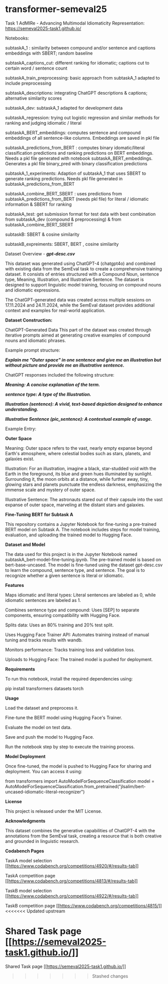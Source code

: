 # transformer-semeval25

Task 1
AdMIRe - Advancing Multimodal Idiomaticity Representation:
https://semeval2025-task1.github.io/


Notebooks:

subtaskA_1 : similarity between compound and/or sentence and captions embeddings with SBERT; random baseline

subtaskA_captions_cut: different ranking for idiomatic; captions cut to certain word / sentence count

subtaskA_train_preprocessing: basic approach from subtaskA_1 adapted to include preprocessing

subtaskA_descriptions: integrating ChatGPT descriptions & captions; alternative similarity scores

subtaskA_dev: subtaskA_1 adapted for development data

subtaskA_regression: trying out logistic regression and similar methods for ranking and judging idiomatic / literal

subtaskA_BERT_embeddings: computes sentence and compound embeddings of all sentence-like columns. Embeddings are saved in pkl file

subtaskA_predictions_from_BERT : computes binary idomatic/literal classification predictions and ranking predictions on BERT embeddings. Needs a pkl file generated with notebook subtaskA_BERT_embeddings. Generates a pkl file binary_pred with binary classification predictions

subtaskA_1_experiments: Adaption of subtaskA_1 that uses SBERT to generate ranking predictions. Needs pkl file generated in subtaskA_predictions_from_BERT 

subtaskA_combine_BERT_SBERT : uses predictions from subtaskA_predictions_from_BERT (needs pkl file) for literal / idiomatic information & SBERT for ranking

subtaskA_test: get submission format for test data with best combination from subtaskA_dev (compound & preprocessing) & from subtaskA_combine_BERT_SBERT

subtaskB: SBERT & cosine similarity

subtaskB_expreiments: SBERT, BERT , cosine similarity 

Dataset Overview - **_gpt-desc.csv_**


This dataset was generated using ChatGPT-4 (chatgpt4o) and combined with existing data from the SemEval task to create a comprehensive training dataset. It consists of entries structured with a Compound Noun, sentence type, Meaning, Illustration, and Illustrative Sentence. The dataset is designed to support linguistic model training, focusing on compound nouns and idiomatic expressions.


The ChatGPT-generated data was created across multiple sessions on 17.11.2024 and 24.11.2024, while the SemEval dataset provides additional context and examples for real-world application.

**Dataset Construction:**

ChatGPT-Generated Data
This part of the dataset was created through iterative prompts aimed at generating creative examples of compound nouns and idiomatic phrases.

Example prompt structure:


_**Explain me "Outer space" in one sentence and give me an illustration but without picture and provide me an illustrative sentence.**_


ChatGPT responses included the following structure:


_**Meaning: A concise explanation of the term.**_


_**sentence type: A type of the Illustration.**_


_**Illustration (sentence): A vivid, text-based depiction designed to enhance understanding.**_


_**Illustrative Sentence (pic_sentence): A contextual example of usage.**_


Example Entry:


**Outer Space**

Meaning: Outer space refers to the vast, nearly empty expanse beyond Earth's atmosphere, where celestial bodies such as stars, planets, and galaxies exist.


Illustration: For an illustration, imagine a black, star-studded void with the Earth in the foreground, its blue and green hues illuminated by sunlight. Surrounding it, the moon orbits at a distance, while further away, tiny, glowing stars and planets punctuate the endless darkness, emphasizing the immense scale and mystery of outer space.


Illustrative Sentence: The astronauts stared out of their capsule into the vast expanse of outer space, marveling at the distant stars and galaxies.




**Fine-Tuning BERT for Subtask A**

This repository contains a Jupyter Notebook for fine-tuning a pre-trained BERT model on Subtask A. The notebook includes steps for model training, evaluation, and uploading the trained model to Hugging Face.


**Dataset and Model**

The data used for this project is in the Jupyter Notebook named subtaskA_bert-model-fine-tuning.ipynb. The pre-trained model is based on bert-base-uncased. The model is fine-tuned using the dataset gpt-desc.csv to learn the compound, sentence type, and sentence. The goal is to recognize whether a given sentence is literal or idiomatic.


**Features**

Maps idiomatic and literal types: Literal sentences are labeled as 0, while idiomatic sentences are labeled as 1.

Combines sentence type and compound: Uses [SEP] to separate components, ensuring compatibility with Hugging Face.

Splits data: Uses an 80% training and 20% test split.

Uses Hugging Face Trainer API: Automates training instead of manual tuning and tracks results with wandb.

Monitors performance: Tracks training loss and validation loss.

Uploads to Hugging Face: The trained model is pushed for deployment.


**Requirements**

To run this notebook, install the required dependencies using:

pip install transformers datasets torch


**Usage**

Load the dataset and preprocess it.

Fine-tune the BERT model using Hugging Face's Trainer.

Evaluate the model on test data.

Save and push the model to Hugging Face.

Run the notebook step by step to execute the training process.


**Model Deployment**

Once fine-tuned, the model is pushed to Hugging Face for sharing and deployment. You can access it using:

from transformers import AutoModelForSequenceClassification
model = AutoModelForSequenceClassification.from_pretrained("jlsalim/bert-uncased-idiomatic-literal-recognizer")


**License**

This project is released under the MIT License.



**Acknowledgments**


This dataset combines the generative capabilities of ChatGPT-4 with the annotations from the SemEval task, creating a resource that is both creative and grounded in linguistic research.



**Codabench Pages**

TaskA model selection [[https://www.codabench.org/competitions/4920/#/results-tab]]

TaskA competition page [[https://www.codabench.org/competitions/4813/#/results-tab]]

TaskB model selection [[https://www.codabench.org/competitions/4922/#/results-tab]]

TaskB competition page [[https://www.codabench.org/competitions/4815/]]
<<<<<<< Updated upstream

Shared Task page [[https://semeval2025-task1.github.io/]]
=======
Shared Task page [[https://semeval2025-task1.github.io/]]
>>>>>>> Stashed changes
